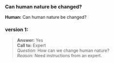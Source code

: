 ### Can human nature be changed?
**Human:** Can human nature be changed?
### version 1:
>**Answer:** Yes<br>
>**Call to:** Expert<br>
>_Question:_ How can we change human nature?<br>
>_Reason:_ Need instructions from an expert.<br>
